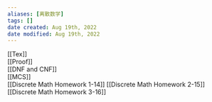 ```yaml
---
aliases: [离散数学]
tags: [] 
date created: Aug 19th, 2022
date modified: Aug 19th, 2022
---
```

[[Tex]]  
[[Proof]]  
[[DNF and CNF]]  
[[MCS]]  
[[Discrete Math Homework 1-14]]
[[Discrete Math Homework 2-15]]
[[Discrete Math Homework 3-16]]